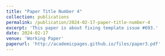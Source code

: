```yaml
---
title: "Paper Title Number 4"
collection: publications
permalink: /publication/2024-02-17-paper-title-number-4
excerpt: 'This paper is about fixing template issue #693.'
date: 2024-02-17
venue: 'Working Paper'
paperurl: 'http://academicpages.github.io/files/paper3.pdf'
---
```

